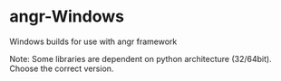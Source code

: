 # angr-Windows
Windows builds for use with angr framework

Note: Some libraries are dependent on python architecture (32/64bit). Choose the correct version.
